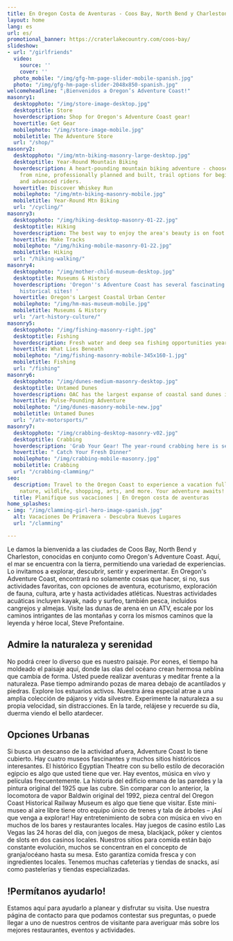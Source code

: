 ```yaml
---
title: En Oregon Costa de Aventuras - Coos Bay, North Bend y Charleston
layout: home
lang: es
url: es/
promotional_banner: https://craterlakecountry.com/coos-bay/
slideshow:
- url: "/girlfriends"
  video:
    source: ''
    cover: ''
  photo_mobile: "/img/gfg-hm-page-slider-mobile-spanish.jpg"
  photo: "/img/gfg-hm-page-slider-2048x850-spanish.jpg"
welcomeheadline: "¡Bienvenidos a Oregon’s Adventure Coast!"
masonry1:
  desktopphoto: "/img/store-image-desktop.jpg"
  desktoptitle: Store
  hoverdescription: Shop for Oregon's Adventure Coast gear!
  hovertitle: Get Gear
  mobilephoto: "/img/store-image-mobile.jpg"
  mobiletitle: The Adventure Store
  url: "/shop/"
masonry2:
  desktopphoto: "/img/mtn-biking-masonry-large-desktop.jpg"
  desktoptitle: Year-Round Mountain Biking
  hoverdescription: A heart-pounding mountain biking adventure - choose your challenge
    from nine, professionally planned and built, trail options for beginners, intermediates
    and advanced riders.
  hovertitle: Discover Whiskey Run
  mobilephoto: "/img/mtn-biking-masonry-mobile.jpg"
  mobiletitle: Year-Round Mtn Biking
  url: "/cycling/"
masonry3:
  desktopphoto: "/img/hiking-desktop-masonry-01-22.jpg"
  desktoptitle: Hiking
  hoverdescription: The best way to enjoy the area's beauty is on foot.
  hovertitle: Make Tracks
  mobilephoto: "/img/hiking-mobile-masonry-01-22.jpg"
  mobiletitle: Hiking
  url: "/hiking-walking/"
masonry4:
  desktopphoto: "/img/mother-child-museum-desktop.jpg"
  desktoptitle: Museums & History
  hoverdescription: 'Oregon''s Adventure Coast has several fascinating museums and
    historical sites! '
  hovertitle: Oregon's Largest Coastal Urban Center
  mobilephoto: "/img/hm-mas-museum-mobile.jpg"
  mobiletitle: Museums & History
  url: "/art-history-culture/"
masonry5:
  desktopphoto: "/img/fishing-masonry-right.jpg"
  desktoptitle: Fishing
  hoverdescription: Fresh water and deep sea fishing opportunities year 'round.
  hovertitle: What Lies Beneath
  mobilephoto: "/img/fishing-masonry-mobile-345x160-1.jpg"
  mobiletitle: Fishing
  url: "/fishing"
masonry6:
  desktopphoto: "/img/dunes-medium-masonry-desktop.jpg"
  desktoptitle: Untamed Dunes
  hoverdescription: OAC has the largest expanse of coastal sand dunes in North America.
  hovertitle: Pulse-Pounding Adventure
  mobilephoto: "/img/dunes-masonry-mobile-new.jpg"
  mobiletitle: Untamed Dunes
  url: "/atv-motorsports/"
masonry7:
  desktopphoto: "/img/crabbing-desktop-masonry-v02.jpg"
  desktoptitle: Crabbing
  hoverdescription: 'Grab Your Gear! The year-round crabbing here is second to none.  '
  hovertitle: " Catch Your Fresh Dinner"
  mobilephoto: "/img/crabbing-mobile-masonry.jpg"
  mobiletitle: Crabbing
  url: "/crabbing-clamming/"
seo:
  description: Travel to the Oregon Coast to experience a vacation full of adventure,
    nature, wildlife, shopping, arts, and more. Your adventure awaits!
  title: Planifique sus vacaciones | En Oregon costa de aventuras
home_splashes:
- img: "/img/clamming-girl-hero-image-spanish.jpg"
  alt: Vacaciones De Primavera - Descubra Nuevos Lugares
  url: "/clamming"

---
```

Le damos la bienvenida a las ciudades de Coos Bay, North Bend y Charleston, conocidas en conjunto como Oregon's Adventure Coast. Aquí, el mar se encuentra con la tierra, permitiendo una variedad de experiencias. Lo invitamos a explorar, descubrir, sentir y experimentar. 
En Oregon's Adventure Coast, encontrará no solamente cosas que hacer, si no, sus actividades favoritas, con opciones de aventura, ecoturismo, exploración de fauna, cultura, arte y hasta actividades atléticas.
Nuestras actividades acuáticas incluyen kayak, nado y surfeo, también pesca, incluidos cangrejos y almejas. Visite las dunas de arena en un ATV, escale por los caminos intrigantes de las montañas y corra los mismos caminos que la leyenda y héroe local, Steve Prefontaine. 
## Admire la naturaleza y serenidad
No podrá creer lo diverso que es nuestro paisaje. Por eones, el tiempo ha moldeado el paisaje aquí, donde las olas del océano crean hermosa neblina que cambia de forma. Usted puede realizar aventuras y meditar frente a la naturaleza.
Pase tiempo admirando pozas de marea debajo de acantilados y piedras. Explore los estuarios activos. Nuestra área especial atrae a una amplia colección de pájaros y vida silvestre. Experimente la naturaleza a su propia velocidad, sin distracciones. En la tarde, relájese y recuerde su día, duerma viendo el bello atardecer.
## Opciones Urbanas
Si busca un descanso de la actividad afuera, Adventure Coast lo tiene cubierto. Hay cuatro museos fascinantes y muchos sitios históricos interesantes. 
El histórico Egyptian Theatre con su bello estilo de decoración egipcio es algo que usted tiene que ver. Hay eventos, música en vivo y películas frecuentemente. La historia del edificio emana de las paredes y la pintura original del 1925 que las cubre. 
Sin comparar con lo anterior, la locomotora de vapor Baldwin original del 1992, pieza central del Oregon Coast Historical Railway Museum es algo que tiene que visitar. Este mini-museo al aire libre tiene otro equipo único de trenes y tala de árboles – ¡Así que venga a explorar!
Hay entretenimiento de sobra con música en vivo en muchos de los bares y restaurantes locales. Hay juegos de casino estilo Las Vegas las 24 horas del día, con juegos de mesa, blackjack, póker y cientos de slots en dos casinos locales.
Nuestros sitios para comida están bajo constante evolución, muchos se concentran en el concepto de granja/océano hasta su mesa. Esto garantiza comida fresca y con ingredientes locales. Tenemos muchas cafeterías y tiendas de snacks, así como pastelerías y tiendas especializadas.
## !Permítanos ayudarlo!
Estamos aquí para ayudarlo a planear y disfrutar su visita. Use nuestra página de contacto para que podamos contestar sus preguntas, o puede llegar a uno de nuestros centros de visitante para averiguar más sobre los mejores restaurantes, eventos y actividades.